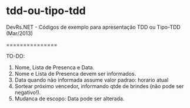 tdd-ou-tipo-tdd
===============

DevRs.NET - Códigos de exemplo para apresentação TDD ou Tipo-TDD (Mar/2013)

===============

TO-DO:

1) Nome, Lista de Presenca e Data.<br>
2) Nome e Lista de Presenca devem ser informados.<br> 
3) Data quando não informada assume valor padrao: horario atual<br>
3) Sortear próximo vencedor, informando qtde de brindes (não pode ser negativo!).<br>
4) Mudanca de escopo: Data pode ser alterada.<br>
